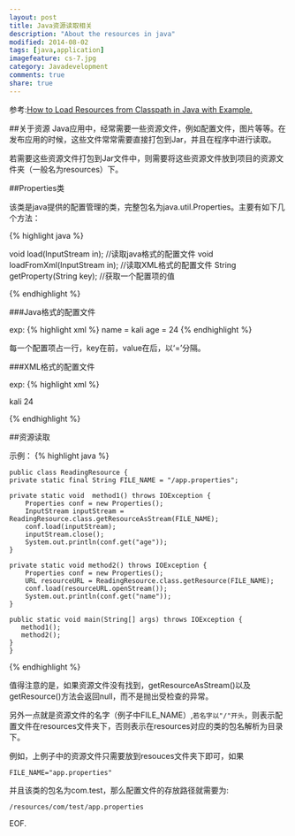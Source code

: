 ```yaml
---
layout: post
title: Java资源读取相关
description: "About the resources in java"
modified: 2014-08-02
tags: [java,application]
imagefeature: cs-7.jpg
category: Javadevelopment
comments: true
share: true
---
```

参考:<a href="http://javarevisited.blogspot.com/2014/07/how-to-load-resources-from-classpath-in-java-example.html">How to Load Resources from Classpath in Java with Example.</a>


##关于资源
Java应用中，经常需要一些资源文件，例如配置文件，图片等等。在发布应用的时候，这些文件常常需要直接打包到Jar，并且在程序中进行读取。

若需要这些资源文件打包到Jar文件中，则需要将这些资源文件放到项目的资源文件夹（一般名为resources）下。

##Properties类

该类是java提供的配置管理的类，完整包名为java.util.Properties。主要有如下几个方法：

{% highlight java %}

void load(InputStream in);        //读取java格式的配置文件
void loadFromXml(InputStream in); //读取XML格式的配置文件
String getProperty(String key);   //获取一个配置项的值

{% endhighlight %}

###Java格式的配置文件

exp:
{% highlight xml %}
name = kali
age = 24
{% endhighlight %}

每一个配置项占一行，key在前，value在后，以‘=’分隔。

###XML格式的配置文件

exp:
{% highlight xml %}

<properties>
<entry key="name">kali</entry>
<entry key="age">24</entry>
</properties>

{% endhighlight %}

##资源读取

示例：
{% highlight java %}

	public class ReadingResource {
    private static final String FILE_NAME = "/app.properties";

    private static void  method1() throws IOException {
        Properties conf = new Properties();
        InputStream inputStream = ReadingResource.class.getResourceAsStream(FILE_NAME);
        conf.load(inputStream);
        inputStream.close();
        System.out.println(conf.get("age"));
    }

    private static void method2() throws IOException {
        Properties conf = new Properties();
        URL resourceURL = ReadingResource.class.getResource(FILE_NAME);
        conf.load(resourceURL.openStream());
        System.out.println(conf.get("name"));
    }

    public static void main(String[] args) throws IOException {
       method1();
       method2();
    }
	}

{% endhighlight %}

值得注意的是，如果资源文件没有找到，getResourceAsStream()以及getResource()方法会返回null，而不是抛出受检查的异常。

另外一点就是资源文件的名字（例子中FILE_NAME）,`若名字以"/"开头`，则表示配置文件在resources文件夹下，否则表示在resources对应的类的包名解析为目录下。

例如，上例子中的资源文件只需要放到resouces文件夹下即可，如果

`FILE_NAME="app.properties"`

并且该类的包名为com.test，那么配置文件的存放路径就需要为:

`/resources/com/test/app.properties`

EOF.